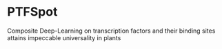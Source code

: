 # PTFSpot
Composite Deep-Learning on transcription factors and their binding sites attains impeccable universality in plants
